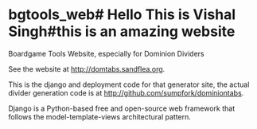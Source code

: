 # bgtools_web# Hello This is Vishal Singh#this is an amazing website

Boardgame Tools Website, especially for Dominion Dividers

See the website at http://domtabs.sandflea.org.

This is the django and deployment code for that generator site, the actual divider generation code is at http://github.com/sumpfork/dominiontabs.

Django is a Python-based free and open-source web framework that follows the model-template-views architectural pattern. 
